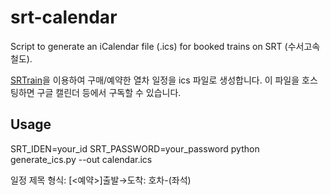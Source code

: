 # srt-calendar

Script to generate an iCalendar file (.ics) for booked trains on SRT (수서고속철도).

[SRTrain](https://github.com/ryanking13/SRT)을 이용하여 구매/예약한 열차 일정을 ics 파일로 생성합니다.
이 파일을 호스팅하면 구글 캘린더 등에서 구독할 수 있습니다.

## Usage
SRT_IDEN=your_id SRT_PASSWORD=your_password python generate_ics.py --out calendar.ics

일정 제목 형식: [<예약>]출발→도착: 호차-(좌석)
